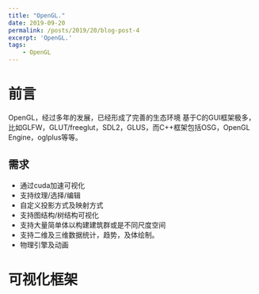 ```yaml
---
title: "OpenGL."
date: 2019-09-20
permalink: /posts/2019/20/blog-post-4
excerpt: 'OpenGL.'
tags:
    - OpenGL
---
```


前言
===
OpenGL，经过多年的发展，已经形成了完善的生态环境
基于C的GUI框架极多，比如GLFW，GLUT/freeglut，SDL2，GLUS，而C++框架包括OSG，OpenGL Engine，oglplus等等。

需求
---
- 通过cuda加速可视化
- 支持纹理/选择/编辑
- 自定义投影方式及映射方式
- 支持图结构/树结构可视化
- 支持大量简单体以构建建筑群或是不同尺度空间
- 支持二维及三维数据统计，趋势，及体绘制。
- 物理引擎及动画

可视化框架
===

